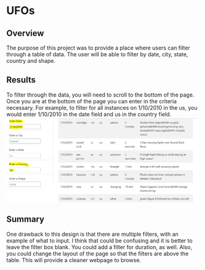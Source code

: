 # UFOs
## Overview
The purpose of this project was to provide a place where users can filter through a table of data. The user will be able to filter by date, city, state, country and shape.

## Results
To filter through the data, you will need to scroll to the bottom of the page. Once you are at the bottom of the page you can enter in the criteria necessary. For example, to filter for all instances on 1/10/2010 in the us, you would enter 1/10/2010 in the date field and us in the country field.
![filter](filter.png)

## Summary
One drawback to this design is that there are multiple filters, with an example of what to input. I think that could be confusing and it is better to leave the filter box blank. You could add a filter for duration, as well. Also, you could change the layout of the page so that the filters are above the table. This will provide a cleaner webpage to browse.
